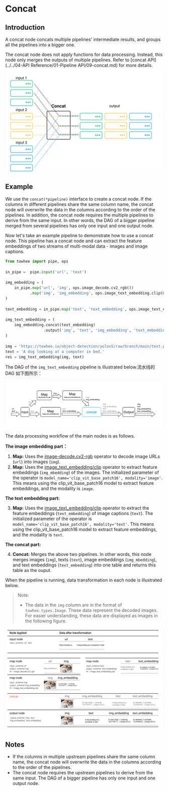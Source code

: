 # Concat

## Introduction

A concat node concats multiple pipelines' intermediate results, and groups all the pipelines into a bigger one. 

The concat node does not apply functions for data processing. Instead, this node only merges the outputs of multiple pipelines. Refer to [concat API](../../04-API Reference/01-Pipeline API/09-concat.md) for more details.

![img](https://github.com/towhee-io/data/blob/main/image/docs/concat_intro.png?raw=true)



## Example

We use the `concat(*pipeline)` interface to create a concat node. If the columns in different pipelines share the same column name, the concat node will overwrite the data in the columns according to the order of the pipelines. In addition, the concat node requires the multiple pipelines to derive from the same input. In other words, the DAG of a bigger pipeline merged from several pipelines has only one input and one output node.



Now let's take an example pipeline to demonstrate how to use a concat node. This pipeline has a concat node and can extract the feature embeddings of two streams of multi-modal data - images and image captions.

```Python
from towhee import pipe, ops

in_pipe =  pipe.input('url', 'text')

img_embedding = (
    in_pipe.map('url', 'img', ops.image_decode.cv2_rgb())
           .map('img', 'img_embedding', ops.image_text_embedding.clip(model_name='clip_vit_base_patch16', modality='image'))
)

text_embedding = in_pipe.map('text', 'text_embedding', ops.image_text_embedding.clip(model_name='clip_vit_base_patch16', modality='text'))

img_text_embedding = (
    img_embedding.concat(text_embedding)
                 .output('img', 'text', 'img_embedding', 'text_embedding')
)

img = 'https://towhee.io/object-detection/yolov5/raw/branch/main/test.png'
text = 'A dog looking at a computer in bed.'
res = img_text_embedding(img, text)
```

The DAG of the `img_text_embedding` pipeline is illustrated below.流水线的 DAG 如下图所示：

![img](https://github.com/towhee-io/data/blob/main/image/docs/concat_example_1.png?raw=true)

The data processing workflow of the main nodes is as follows.

**The image embedding part：**

1. **Map:**  Uses the [image-decode.cv2-rgb](https://towhee.io/image-decode/cv2-rgb) operator to decode image URLs (`url`) into images (`img`).
2. **Map:** Uses the [image_text_embedding/clip](https://towhee.io/image-text-embedding/clip) operator to extract feature embeddings (`img_mbedding`) of the images. The initialized parameter of the operator is `model_name='clip_vit_base_patch16', modality='image'`. This means using the clip_vit_base_patch16 model to extract feature embeddings, and the modality is `image`.

**The text embedding part:**

3. **Map:** Uses the [image_text_embedding/clip](https://towhee.io/image-text-embedding/clip) operator to extract the feature embeddings (`text_embedding`) of image captions (`text`). The initialized parameter of the operator is `model_name='clip_vit_base_patch16', modality='text'`. This means using the clip_vit_base_patch16 model to extract feature embeddings, and the modality is `text`.

**The concat part:**

4. **Concat:** Merges the above two pipelines. In other words, this node merges images (`img`), texts (`text`), image embeddings (`img_mbedding`), and text embeddings (`text_embedding`) into one table and returns this table as the ouput.

When the pipeline is running, data transformation in each node is illustrated below.

> Note:
>
> - The data in the `img` column are in the format of `towhee.types.Image`. These data represent the decoded images. For easier understanding, these data are displayed as images in the following figure.

![img](https://github.com/towhee-io/data/blob/main/image/docs/concat_example_2.png?raw=true)



## Notes 

- If the columns in multiple upstream pipelines share the same column name, the concat node will overwrite the data in the columns according to the order of the pipelines.
- The concat node requires the upstream pipelines to derive from the same input. The DAG of a bigger pipeline has only one input and one output node.
